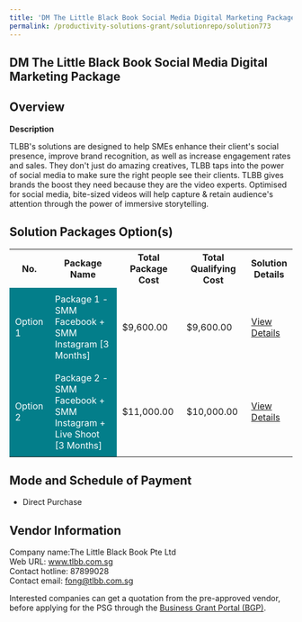 ```yaml
---
title: 'DM The Little Black Book Social Media Digital Marketing Package'
permalink: /productivity-solutions-grant/solutionrepo/solution773
---
```


## DM The Little Black Book Social Media Digital Marketing Package

## Overview

**Description**

TLBB's solutions are designed to help SMEs enhance their client's social presence, improve brand recognition, as well as increase engagement rates and sales. They don't just do amazing creatives, TLBB taps into the power of social media to make sure the right people see their clients. TLBB gives brands the boost they need because they are the video experts. Optimised for social media, bite-sized videos will help capture & retain audience's attention through the power of immersive storytelling.

## Solution Packages Option(s)

<table>
<tr>
<th><b>No.</b></th>
<th><b>Package Name</b></th>
<th><b>Total Package Cost</b></th>
<th><b>Total Qualifying Cost</b></th>
<th><b>Solution Details</b></th>
</tr>
<tr>
<td style='padding: 10px; background-color: #037E8A; color: #FFFFFF;'>Option 1</td>
<td style='padding: 10px; background-color: #037E8A; color: #FFFFFF;'>Package 1 -  SMM Facebook + SMM Instagram [3 Months]</td>
<td style='padding: 10px;'>$9,600.00</td>
<td style='padding: 10px;'>$9,600.00</td>
<td style='padding: 10px;'><a href='/images/psg/The_Little_Black_Book_Desensitised_Annex_3_Part_1.pdf' target='_blank'>View Details</a></td>
</tr>
<tr>
<td style='padding: 10px; background-color: #037E8A; color: #FFFFFF;'>Option 2</td>
<td style='padding: 10px; background-color: #037E8A; color: #FFFFFF;'>Package 2 - SMM Facebook + SMM Instagram + Live Shoot [3 Months]</td>
<td style='padding: 10px;'>$11,000.00</td>
<td style='padding: 10px;'>$10,000.00</td>
<td style='padding: 10px;'><a href='/images/psg/The_Little_Black_Book_Desensitised_Annex_3_Part_2.pdf' target='_blank'>View Details</a></td>
</tr>
</table>

## Mode and Schedule of Payment

 - Direct Purchase

## Vendor Information

 Company name:The Little Black Book Pte Ltd<br>Web URL: www.tlbb.com.sg <br>Contact hotline: 87899028<br>Contact email: fong@tlbb.com.sg

Interested companies can get a quotation from the pre-approved vendor, before applying for the PSG through the <a href='https://www.businessgrants.gov.sg/' target='_blank' rel='noopener'>Business Grant Portal (BGP)</a>.

<script src="/jquery/resize-tables.js"></script>
